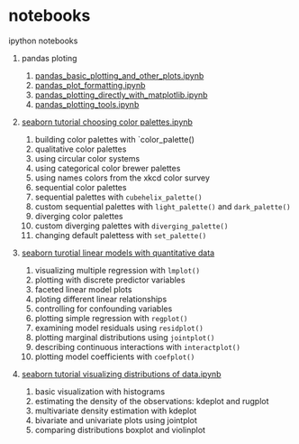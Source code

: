 # notebooks
ipython notebooks

1. pandas ploting

    1. [pandas_basic_plotting_and_other_plots.ipynb](http://nbviewer.ipython.org/github/gree2/notebooks/blob/master/pandas_basic_plotting_and_other_plots.ipynb)
    1. [pandas_plot_formatting.ipynb](http://nbviewer.ipython.org/github/gree2/notebooks/blob/master/pandas_plot_formatting.ipynb)
    1. [pandas_plotting_directly_with_matplotlib.ipynb](http://nbviewer.ipython.org/github/gree2/notebooks/blob/master/pandas_plotting_directly_with_matplotlib.ipynb)
    1. [pandas_plotting_tools.ipynb](http://nbviewer.ipython.org/github/gree2/notebooks/blob/master/pandas_plotting_tools.ipynb)

1. [seaborn tutorial choosing color palettes.ipynb](http://nbviewer.ipython.org/github/gree2/notebooks/blob/master/seaborn%20tutorial%20choosing%20color%20palettes.ipynb)

    1. building color palettes with `color_palette()
    1. qualitative color palettes
    1. using circular color systems
    1. using categorical color brewer palettes
    1. using names colors from the xkcd color survey
    1. sequential color palettes
    1. sequential palettes with `cubehelix_palette()`
    1. custom sequential palettes with `light_palette()` and `dark_palette()`
    1. diverging color palettes
    1. custom diverging palettes with `diverging_palette()`
    1. changing default palettess with `set_palette()`

1. [seaborn turotial linear models with quantitative data](http://nbviewer.ipython.org/github/gree2/notebooks/blob/master/seaborn%20tutorial%20linear%20models%20with%20quantitative%20data.ipynb)

    1. visualizing multiple regression with `lmplot()`
    1. plotting with discrete predictor variables
    1. faceted linear model plots
    1. ploting different linear relationships
    1. controlling for confounding variables
    1. plotting simple regression with `regplot()`
    1. examining model residuals using `residplot()`
    1. plotting marginal distributions using `jointplot()`
    1. describing continuous interactions with `interactplot()`
    1. plotting model coefficients with `coefplot()`

1. [seaborn tutorial visualizing distributions of data.ipynb](http://nbviewer.ipython.org/github/gree2/notebooks/blob/master/seaborn%20tutorial%20visualizing%20distributions%20of%20data.ipynb)

    1. basic visualization with histograms
    1. estimating the density of the observations: kdeplot and rugplot
    1. multivariate density estimation with kdeplot
    1. bivariate and univariate plots using jointplot
    1. comparing distributions boxplot and violinplot

